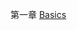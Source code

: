 第一章
[Basics][1]


  [1]: https://github.com/runfriends/GettingStartedWithStorm-cn/blob/master/chapter1/Basics.md
